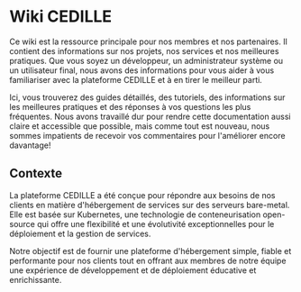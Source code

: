 # Wiki CEDILLE

Ce wiki est la ressource principale pour nos membres et nos partenaires. Il
contient des informations sur nos projets, nos services et nos meilleures
pratiques. Que vous soyez un développeur, un administrateur système ou un
utilisateur final, nous avons des informations pour vous aider à vous
familiariser avec la plateforme CEDILLE et à en tirer le meilleur parti.

Ici, vous trouverez des guides détaillés, des tutoriels, des informations sur
les meilleures pratiques et des réponses à vos questions les plus fréquentes.
Nous avons travaillé dur pour rendre cette documentation aussi claire et
accessible que possible, mais comme tout est nouveau, nous sommes impatients de
recevoir vos commentaires pour l'améliorer encore davantage!

## Contexte

La plateforme CEDILLE a été conçue pour répondre aux besoins de nos clients en
matière d'hébergement de services sur des serveurs bare-metal. Elle est basée
sur Kubernetes, une technologie de conteneurisation open-source qui offre une
flexibilité et une évolutivité exceptionnelles pour le déploiement et la gestion
de services.

Notre objectif est de fournir une plateforme d'hébergement simple, fiable et
performante pour nos clients tout en offrant aux membres de notre équipe une
expérience de développement et de déploiement éducative et enrichissante.
